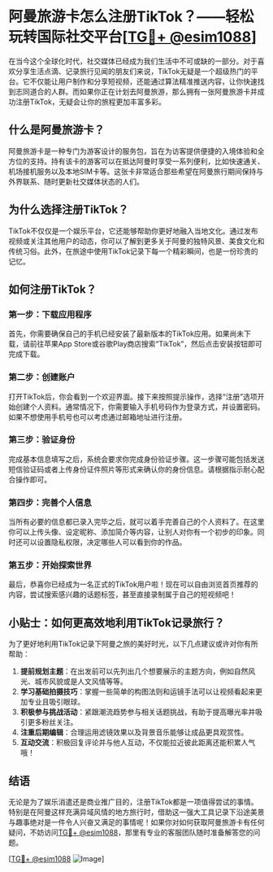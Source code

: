 # 阿曼旅游卡怎么注册TikTok？——轻松玩转国际社交平台[[TG💪+ @esim1088](https://t.me/s/esim1088)]

在当今这个全球化时代，社交媒体已经成为我们生活中不可或缺的一部分。对于喜欢分享生活点滴、记录旅行见闻的朋友们来说，TikTok无疑是一个超级热门的平台。它不仅能让用户制作和分享短视频，还能通过算法精准推送内容，让你快速找到志同道合的人群。而如果你正在计划去阿曼旅游，那么拥有一张阿曼旅游卡并成功注册TikTok，无疑会让你的旅程更加丰富多彩。

## 什么是阿曼旅游卡？

阿曼旅游卡是一种专门为游客设计的服务包，旨在为访客提供便捷的入境体验和全方位的支持。持有该卡的游客可以在抵达阿曼时享受一系列便利，比如快速通关、机场接机服务以及本地SIM卡等。这张卡非常适合那些希望在阿曼旅行期间保持与外界联系、随时更新社交媒体状态的人们。

## 为什么选择注册TikTok？

TikTok不仅仅是一个娱乐平台，它还能够帮助你更好地融入当地文化。通过发布视频或关注其他用户的动态，你可以了解到更多关于阿曼的独特风景、美食文化和传统习俗。此外，在旅途中使用TikTok记录下每一个精彩瞬间，也是一份珍贵的记忆。

## 如何注册TikTok？

### 第一步：下载应用程序

首先，你需要确保自己的手机已经安装了最新版本的TikTok应用。如果尚未下载，请前往苹果App Store或谷歌Play商店搜索“TikTok”，然后点击安装按钮即可完成下载。

### 第二步：创建账户

打开TikTok后，你会看到一个欢迎界面。接下来按照提示操作，选择“注册”选项开始创建个人资料。通常情况下，你需要输入手机号码作为登录方式，并设置密码。如果不想使用手机号也可以考虑通过邮箱地址进行注册。

### 第三步：验证身份

完成基本信息填写之后，系统会要求你完成身份验证步骤。这一步骤可能包括发送短信验证码或者上传身份证件照片等形式来确认你的身份信息。请根据指示耐心配合操作即可。

### 第四步：完善个人信息

当所有必要的信息都已录入完毕之后，就可以着手完善自己的个人资料了。在这里你可以上传头像、设定昵称、添加简介等内容，让别人对你有一个初步的印象。同时还可以设置隐私权限，决定哪些人可以看到你的作品。

### 第五步：开始探索世界

最后，恭喜你已经成为一名正式的TikTok用户啦！现在可以自由浏览首页推荐的内容，尝试搜索感兴趣的话题标签，甚至直接录制属于自己的短视频吧！

## 小贴士：如何更高效地利用TikTok记录旅行？

为了更好地利用TikTok记录下阿曼之旅的美好时光，以下几点建议或许对你有所帮助：

1. **提前规划主题**：在出发前可以先列出几个想要展示的主题方向，例如自然风光、城市风貌或是人文风情等等。
2. **学习基础拍摄技巧**：掌握一些简单的构图法则和运镜手法可以让视频看起来更加专业且吸引眼球。
3. **积极参与挑战活动**：紧跟潮流趋势参与相关话题挑战，有助于提高曝光率并吸引更多粉丝关注。
4. **注重后期编辑**：合理运用滤镜效果以及背景音乐能够让成品更具观赏性。
5. **互动交流**：积极回复评论并与他人互动，不仅能拉近彼此距离还能积累人气哦！

## 结语

无论是为了娱乐消遣还是商业推广目的，注册TikTok都是一项值得尝试的事情。特别是在阿曼这样充满异域风情的地方旅行时，借助这一强大工具记录下沿途美景与趣事绝对是一件令人兴奋又满足的事情呢！如果你对如何获取阿曼旅游卡有任何疑问，不妨访问[TG💪+ @esim1088](https://t.me/s/esim1088)，那里有专业的客服团队随时准备解答您的问题。

[[TG💪+ @esim1088](https://t.me/s/esim1088) ![Image](https://i.postimg.cc/4NQfJmqS/Snipaste-2025-05-13-00-14-12.png)]